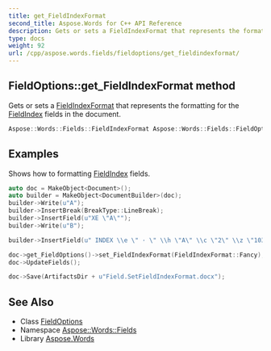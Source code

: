 ```yaml
---
title: get_FieldIndexFormat
second_title: Aspose.Words for C++ API Reference
description: Gets or sets a FieldIndexFormat that represents the formatting for the FieldIndex fields in the document.
type: docs
weight: 92
url: /cpp/aspose.words.fields/fieldoptions/get_fieldindexformat/
---
```

## FieldOptions::get_FieldIndexFormat method


Gets or sets a [FieldIndexFormat](./) that represents the formatting for the [FieldIndex](../../fieldindex/) fields in the document.

```cpp
Aspose::Words::Fields::FieldIndexFormat Aspose::Words::Fields::FieldOptions::get_FieldIndexFormat()
```


## Examples



Shows how to formatting [FieldIndex](../../fieldindex/) fields. 
```cpp
auto doc = MakeObject<Document>();
auto builder = MakeObject<DocumentBuilder>(doc);
builder->Write(u"A");
builder->InsertBreak(BreakType::LineBreak);
builder->InsertField(u"XE \"A\"");
builder->Write(u"B");

builder->InsertField(u" INDEX \\e \" · \" \\h \"A\" \\c \"2\" \\z \"1033\"", nullptr);

doc->get_FieldOptions()->set_FieldIndexFormat(FieldIndexFormat::Fancy);
doc->UpdateFields();

doc->Save(ArtifactsDir + u"Field.SetFieldIndexFormat.docx");
```

## See Also

* Class [FieldOptions](../)
* Namespace [Aspose::Words::Fields](../../)
* Library [Aspose.Words](../../../)
